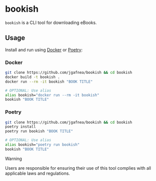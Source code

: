 # bookish

`bookish` is a CLI tool for downloading eBooks.


## Usage

Install and run using [Docker](https://docs.docker.com/get-docker/) or [Poetry](https://python-poetry.org):

 
### Docker

```bash
git clone https://github.com/jgafnea/bookish && cd bookish
docker build -t bookish .
docker run --rm -it bookish "BOOK TITLE"

# OPTIONAL: Use alias
alias bookish="docker run --rm -it bookish"
bookish "BOOK TITLE"
```

### Poetry

```bash
git clone https://github.com/jgafnea/bookish && cd bookish
poetry install
poetry run bookish "BOOK TITLE"

# OPTIONAL: Use alias
alias bookish="poetry run bookish"
bookish "BOOK TITLE"
```

> [!Warning]
> Users are responsible for ensuring their use of this tool complies with all applicable laws and regulations.
